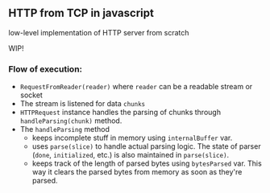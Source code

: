 ## HTTP from TCP in javascript

low-level implementation of HTTP server from scratch

WIP!

### Flow of execution:

- `RequestFromReader(reader)` where `reader` can be a readable stream or socket
- The stream is listened for data `chunks`
- `HTTPRequest` instance handles the parsing of chunks through `handleParsing(chunk)` method.
- The `handleParsing` method
  - keeps incomplete stuff in memory using `internalBuffer` var.
  - uses `parse(slice)` to handle actual parsing logic. The state of parser (`done`, `initialized`, etc.) is also maintained in `parse(slice)`.
  - keeps track of the length of parsed bytes using `bytesParsed` var. This way it clears the parsed bytes from memory as soon as they're parsed.
